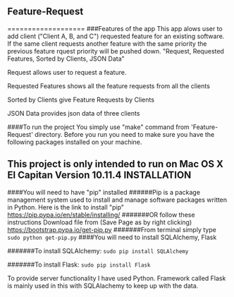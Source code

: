 ## Feature-Request
===================
###Features of the app
This app alows user to add client ("Client A, B, and C") requested feature for an existing software. If the same client requests another feature with the same priority the previous feature rquest priority will be pushed down.
"Request, Requested Features, Sorted by Clients, JSON Data"

Request allows user to request a feature. 

Requested Features shows all the feature requests from all the clients

Sorted by Clients give Feature Requests by Clients

JSON Data provides json data of three clients


####To run the project 
You simply use "make" command from 'Feature-Request' directory. Before you run you need to make sure you have the following packages installed on your machine. 

This project is only intended to run on Mac OS X El Capitan Version 10.11.4 
INSTALLATION
------------
####You will need to have "pip" installed 
######Pip is a package management system used to install and manage software packages written in Python.
Here is the link to install "pip" https://pip.pypa.io/en/stable/installing/
#######OR follow these instructions
Download file from (Save Page as by right clicking) https://bootstrap.pypa.io/get-pip.py
#######From terminal simply type `sudo python get-pip.py`
####You will need to install SQLAlchemy, Flask

#######To install  SQLAlchemy: `sudo pip install SQLAlchemy`

#######To install Flask: `sudo pip install Flask`

 

To provide server functionality I have used Python. Framework called Flask is mainly used in this with SQLAlachemy to keep up with the data. 
